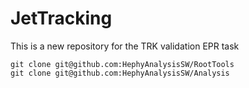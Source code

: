 # JetTracking
This is a new repository for the TRK validation EPR task
```
git clone git@github.com:HephyAnalysisSW/RootTools
git clone git@github.com:HephyAnalysisSW/Analysis
```
